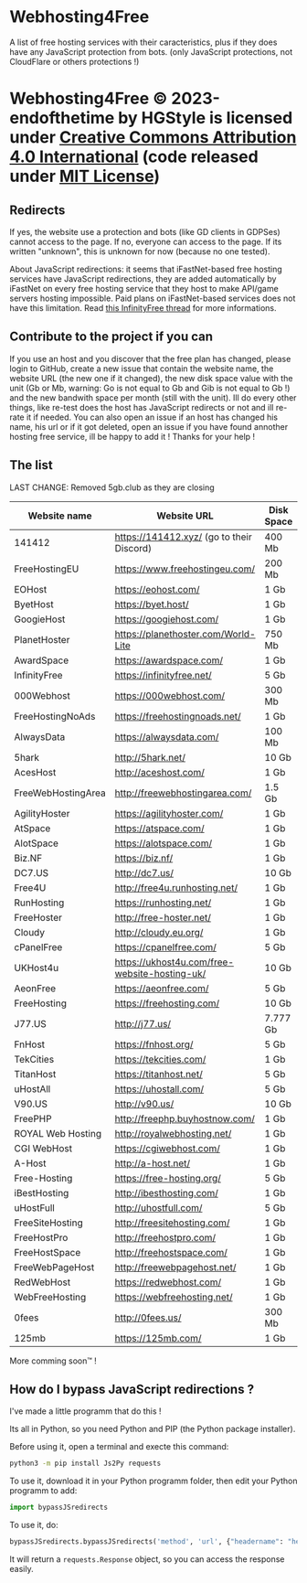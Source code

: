 # Webhosting4Free

A list of free hosting services with their caracteristics, plus if they does have any JavaScript protection from bots. (only JavaScript protections, not CloudFlare or others protections !)

# Webhosting4Free © 2023-endofthetime by HGStyle is licensed under [Creative Commons Attribution 4.0 International](https://creativecommons.org/licenses/by/4.0/) (code released under [MIT License](https://hgstyle.mit-license.org/2024))

## Redirects

If yes, the website use a protection and bots (like GD clients in GDPSes) cannot access to the page.
If no, everyone can access to the page.
If its written "unknown", this is unknown for now (because no one tested).

About JavaScript redirections: it seems that iFastNet-based free hosting services have JavaScript redirections, they are added automatically by iFastNet on every free hosting service that they host to make API/game servers hosting impossible. Paid plans on iFastNet-based services does not have this limitation. Read <a href="https://forum.infinityfree.net/t/i-cant-create-apis-on-infinityfree-and-other-hostings-that-are-powered-by-ifastnet/76039">this InfinityFree thread</a> for more informations.


## Contribute to the project if you can
If you use an host and you discover that the free plan has changed, please login to GitHub, create a new issue that contain the website name, the website URL (the new one if it changed), the new disk space value with the unit (Gb or Mb, warning: Go is not equal to Gb and Gib is not equal to Gb !) and the new bandwith space per month (still with the unit). Ill do every other things, like re-test does the host has JavaScript redirects or not and ill re-rate it if needed. You can also open an issue if an host has changed his name, his url or if it got deleted, open an issue if you have found annother hosting free service, ill be happy to add it ! Thanks for your help !

## The list

LAST CHANGE: Removed 5gb.club as they are closing

|    Website name    |    Website URL                               |    Disk Space    |Bandwidth / month|    My rating     |Redirects|
|--------------------|----------------------------------------------|------------------|-----------------|------------------|---------|
|141412              |https://141412.xyz/      (go to their Discord)|400 Mb            |Unlimited        |6/10              |No       |
|FreeHostingEU       |https://www.freehostingeu.com/                |200 Mb            |4 Gb             |4/10              |No       |
|EOHost              |https://eohost.com/                           |1 Gb              |5 Gb             |5/10              |No       |
|ByetHost            |https://byet.host/                            |1 Gb              |50 Gb            |6/10              |Yes      |
|GoogieHost          |https://googiehost.com/                       |1 Gb              |100 Gb           |6/10              |Unknown  |
|PlanetHoster        |https://planethoster.com/World-Lite           |750 Mb            |Unlimited        |4/10              |Unknown  |
|AwardSpace          |https://awardspace.com/                       |1 Gb              |5 Gb             |5/10              |No       |
|InfinityFree        |https://infinityfree.net/                     |5 Gb              |Unlimited        |7/10              |Yes      |
|000Webhost          |https://000webhost.com/                       |300 Mb            |3 Gb             |5/10              |No       |
|FreeHostingNoAds    |https://freehostingnoads.net/                 |1 Gb              |5 Gb             |5/10              |No       |
|AlwaysData          |https://alwaysdata.com/                       |100 Mb            |Unlimited        |7/10              |No       |
|5hark               |http://5hark.net/                             |10 Gb             |100 Gb           |6/10              |Yes      |
|AcesHost            |http://aceshost.com/                          |1 Gb              |5 Gb             |6/10              |No       |
|FreeWebHostingArea  |http://freewebhostingarea.com/                |1.5 Gb            |Unlimited        |8/10              |No       |
|AgilityHoster       |https://agilityhoster.com/                    |1 Gb              |5 Gb             |6/10              |No       |
|AtSpace             |https://atspace.com/                          |1 Gb              |Unlimited        |7/10              |No       |
|AlotSpace           |https://alotspace.com/                        |1 Gb              |5 Gb             |6/10              |No       |
|Biz.NF              |https://biz.nf/                               |1 Gb              |5 Gb             |6/10              |No       |
|DC7.US              |http://dc7.us/                                |10 Gb             |100 Gb           |7/10              |Yes      |
|Free4U              |http://free4u.runhosting.net/                 |1 Gb              |5 Gb             |6/10              |No       |
|RunHosting          |https://runhosting.net/                       |1 Gb              |5 Gb             |6/10              |No       |
|FreeHoster          |http://free-hoster.net/                       |1 Gb              |50 Gb            |6/10              |Yes      |
|Cloudy              |http://cloudy.eu.org/                         |1 Gb              |10 Gb            |5/10              |Yes      |
|cPanelFree          |https://cpanelfree.com/                       |5 Gb              |Unlimited        |5/10              |Unknown  |
|UKHost4u            |https://ukhost4u.com/free-website-hosting-uk/ |10 Gb             |256 Mb           |3/10              |Unknown  |
|AeonFree            |https://aeonfree.com/                         |5 Gb              |Unlimited        |5/10              |Yes      |
|FreeHosting         |https://freehosting.com/                      |10 Gb             |Unlimited        |5/10              |Unknown  |
|J77.US              |http://j77.us/                                |7.777 Gb          |77.777 Gb        |6/10              |Yes      |
|FnHost              |https://fnhost.org/                           |5 Gb              |Unlimited        |6/10              |Yes      |
|TekCities           |https://tekcities.com/                        |1 Gb              |5 Gb             |6/10              |No       |
|TitanHost           |https://titanhost.net/                        |5 Gb              |Unlimited        |6/10              |Yes      |
|uHostAll            |https://uhostall.com/                         |5 Gb              |Unlimited        |6/10              |Yes      |
|V90.US              |http://v90.us/                                |10 Gb             |100 Gb           |7/10              |Yes      |
|FreePHP             |http://freephp.buyhostnow.com/                |1 Gb              |5 Gb             |6/10              |No       |
|ROYAL Web Hosting   |http://royalwebhosting.net/                   |1 Gb              |5 Gb             |6/10              |No       |
|CGI WebHost         |https://cgiwebhost.com/                       |1 Gb              |5 Gb             |6/10              |No       |
|A-Host              |http://a-host.net/                            |1 Gb              |5 Gb             |6/10              |No       |
|Free-Hosting        |https://free-hosting.org/                     |5 Gb              |Unlimited        |6/10              |Yes      |
|iBestHosting        |http://ibesthosting.com/                      |1 Gb              |5 Gb             |6/10              |No       |
|uHostFull           |http://uhostfull.com/                         |5 Gb              |Unlimited        |6/10              |Yes      |
|FreeSiteHosting     |http://freesitehosting.com/                   |1 Gb              |5 Gb             |6/10              |No       |
|FreeHostPro         |http://freehostpro.com/                       |1 Gb              |5 Gb             |6/10              |No       |
|FreeHostSpace       |http://freehostspace.com/                     |1 Gb              |5 Gb             |6/10              |No       |
|FreeWebPageHost     |http://freewebpagehost.net/                   |1 Gb              |5 Gb             |6/10              |No       |
|RedWebHost          |https://redwebhost.com/                       |1 Gb              |5 Gb             |6/10              |No       |
|WebFreeHosting      |https://webfreehosting.net/                   |1 Gb              |5 Gb             |6/10              |No       |
|0fees               |http://0fees.us/                              |300 Mb            |10 Gb            |5/10              |Yes      |
|125mb               |https://125mb.com/                            |1 Gb              |5 Gb             |6/10              |No       |

More comming soon™ !

## How do I bypass JavaScript redirections ?

I've made a little programm that do this !

Its all in Python, so you need Python and PIP (the Python package installer).

Before using it, open a terminal and execte this command:

```bash
python3 -m pip install Js2Py requests
```

To use it, download it in your Python programm folder, then edit your Python programm to add:

```python
import bypassJSredirects
```

To use it, do:

```python
bypassJSredirects.bypassJSredirects('method', 'url', {"headername": "headervalue"}, {"dataname": "datavalue"})
```

It will return a `requests.Response` object, so you can access the response easily.
